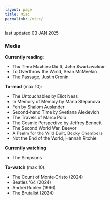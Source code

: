 ```yaml
---
layout: page
title: Misc
permalink: /misc/
---
```

last updated 03 JAN 2025

### Media
**Currently reading**:
- The Time Machine Did It, John Swartzwelder
- To Overthrow the World, Sean McMeekin
- The Passage, Justin Cronin

**To-read** (max 10):
- The Untouchables by Eliot Ness
- In Memory of Memory by Maria Stepanova
- Feh by Shalom Auslander
- Second-hand Time by Svetlana Alexievich
- The Travels of Marco Polo
- The Cosmic Perspective by Jeffrey Bennett
- The Second World War, Beevor
- A Psalm for the Wild-Built, Becky Chambers
- Not the End of the World, Hannah Ritchie

**Currently watching**
- The Simpsons

**To-watch** (max 10):
- The Count of Monte-Cristo (2024)
- Beatles '64 (2024)
- Andrei Rublev (1966)
- The Brutalist (2024)